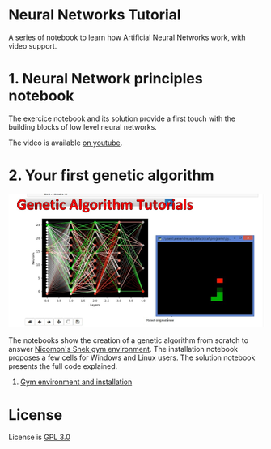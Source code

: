 # Neural Networks Tutorial

A series of notebook to learn how Artificial Neural Networks work, with video support.


# 1. Neural Network principles notebook

The exercice notebook and its solution provide a first touch with the building blocks of low level neural networks.

The video is available [on youtube](https://www.youtube.com/watch?v=XJu-ZzE3sUo).


# 2. Your first genetic algorithm

![alt text](ipynb_images/Presentation.jpg)

The notebooks show the creation of a genetic algorithm from scratch to answer [Nicomon's Snek gym environment](https://github.com/nicomon24/Sneks).
The installation notebook proposes a few cells for Windows and Linux users.
The solution notebook presents the full code explained.

1. [Gym environment and installation](https://www.youtube.com/watch?v=VEh8nwQtTwE&list=PL_mqLx7AmDzeG5kXYbhllIaLiZIALla3P&index=2)


# License

License is [GPL 3.0](LICENSE)
